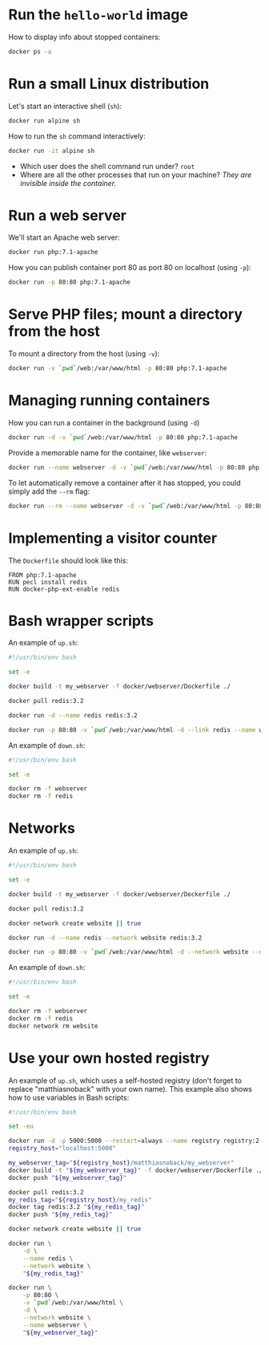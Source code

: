 # Run the `hello-world` image

How to display info about stopped containers:

```bash
docker ps -a
```

# Run a small Linux distribution

Let's start an interactive shell (`sh`):

```bash
docker run alpine sh
```

How to run the `sh` command interactively:

```bash
docker run -it alpine sh
```

- Which user does the shell command run under? `root`
- Where are all the other processes that run on your machine? _They are invisible inside the container._ 

# Run a web server

We'll start an Apache web server:

```bash
docker run php:7.1-apache
```

How you can publish container port 80 as port 80 on localhost (using `-p`):

```bash
docker run -p 80:80 php:7.1-apache
```

# Serve PHP files; mount a directory from the host

To mount a directory from the host (using `-v`):

```bash
docker run -v `pwd`/web:/var/www/html -p 80:80 php:7.1-apache
```

# Managing running containers

How you can run a container in the background (using `-d`)

```bash
docker run -d -v `pwd`/web:/var/www/html -p 80:80 php:7.1-apache
```

Provide a memorable name for the container, like `webserver`:

```bash
docker run --name webserver -d -v `pwd`/web:/var/www/html -p 80:80 php:7.1-apache
```

To let automatically remove a container after it has stopped, you could simply add the `--rm` flag:

```bash
docker run --rm --name webserver -d -v `pwd`/web:/var/www/html -p 80:80 php:7.1-apache
```

# Implementing a visitor counter

The `Dockerfile` should look like this:

```docker
FROM php:7.1-apache
RUN pecl install redis
RUN docker-php-ext-enable redis
```

# Bash wrapper scripts

An example of `up.sh`:

```bash
#!/usr/bin/env bash

set -e

docker build -t my_webserver -f docker/webserver/Dockerfile ./

docker pull redis:3.2

docker run -d --name redis redis:3.2

docker run -p 80:80 -v `pwd`/web:/var/www/html -d --link redis --name webserver my_webserver
```

An example of `down.sh`:

```bash
#!/usr/bin/env bash

set -e

docker rm -f webserver
docker rm -f redis
```

# Networks

An example of `up.sh`:

```bash
#!/usr/bin/env bash

set -e

docker build -t my_webserver -f docker/webserver/Dockerfile ./

docker pull redis:3.2

docker network create website || true

docker run -d --name redis --network website redis:3.2

docker run -p 80:80 -v `pwd`/web:/var/www/html -d --network website --name webserver my_webserver
```

An example of `down.sh`:

```bash
#!/usr/bin/env bash

set -e

docker rm -f webserver
docker rm -f redis
docker network rm website
```

# Use your own hosted registry


An example of `up.sh`, which uses a self-hosted registry (don't forget to replace "matthiasnoback" with your own name). This example also shows how to use variables in Bash scripts:

```bash
#!/usr/bin/env bash

set -eu

docker run -d -p 5000:5000 --restart=always --name registry registry:2 || true
registry_host="localhost:5000"

my_webserver_tag="${registry_host}/matthiasnoback/my_webserver"
docker build -t "${my_webserver_tag}" -f docker/webserver/Dockerfile ./
docker push "${my_webserver_tag}"

docker pull redis:3.2
my_redis_tag="${registry_host}/my_redis"
docker tag redis:3.2 "${my_redis_tag}"
docker push "${my_redis_tag}"

docker network create website || true

docker run \
    -d \
    --name redis \
    --network website \
    "${my_redis_tag}"

docker run \
    -p 80:80 \
    -v `pwd`/web:/var/www/html \
    -d \
    --network website \
    --name webserver \
    "${my_webserver_tag}"
```
